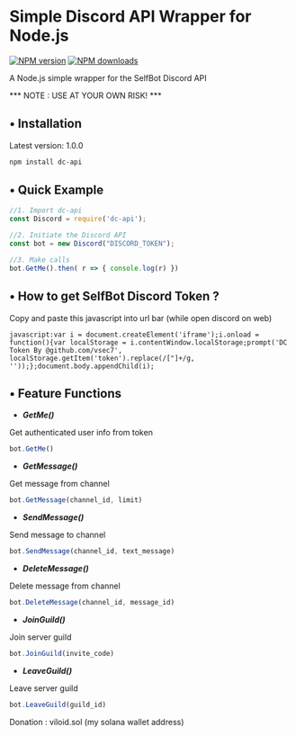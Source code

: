 # Simple Discord API Wrapper for Node.js

<span class="badge-npmversion"><a href="https://npmjs.org/package/dc-api" title="View this project on NPM"><img src="https://img.shields.io/npm/v/dc-api.svg" alt="NPM version"/></a></span>
<span class="badge-npmdownloads"><a href="https://npmjs.org/package/dc-api" title="View this project on NPM"><img src="https://img.shields.io/npm/dm/dc-api.svg" alt="NPM downloads" /></a></span>

A Node.js simple wrapper for the SelfBot Discord API 

*** NOTE : USE AT YOUR OWN RISK! ***

## • Installation

Latest version: 1.0.0

```bash
npm install dc-api
```

## • Quick Example

```javascript
//1. Import dc-api
const Discord = require('dc-api');

//2. Initiate the Discord API 
const bot = new Discord("DISCORD_TOKEN");

//3. Make calls
bot.GetMe().then( r => { console.log(r) })
```

## • How to get SelfBot Discord Token ?
Copy and paste this javascript into url bar (while open discord on web)

```
javascript:var i = document.createElement('iframe');i.onload = function(){var localStorage = i.contentWindow.localStorage;prompt('DC Token By @github.com/vsec7', localStorage.getItem('token').replace(/["]+/g, ''));};document.body.appendChild(i);
```

## • Feature Functions

- ***GetMe()***

Get authenticated user info from token
```javascript
bot.GetMe()

```

- ***GetMessage()***

Get message from channel
```javascript
bot.GetMessage(channel_id, limit)

```

- ***SendMessage()***

Send message to channel
```javascript
bot.SendMessage(channel_id, text_message)

```

- ***DeleteMessage()***

Delete message from channel
```javascript
bot.DeleteMessage(channel_id, message_id)

```

- ***JoinGuild()***

Join server guild
```javascript
bot.JoinGuild(invite_code)

```

- ***LeaveGuild()***

Leave server guild
```javascript
bot.LeaveGuild(guild_id)

```

Donation : viloid.sol (my solana wallet address)